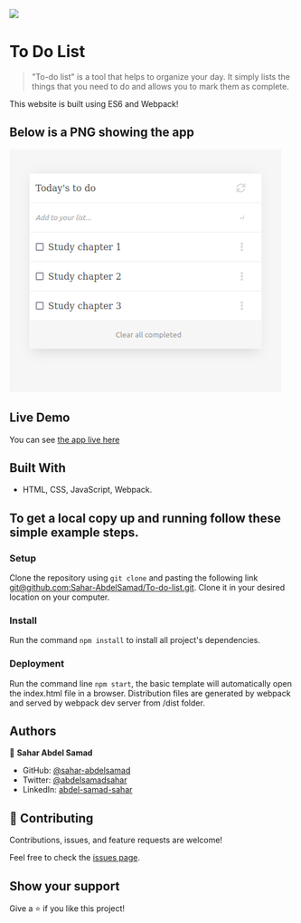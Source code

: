![](https://img.shields.io/badge/Microverse-blueviolet)

# To Do List

> "To-do list" is a tool that helps to organize your day. It simply lists the things that you need to do and allows you to mark them as complete.

This website is built using ES6 and Webpack!

## Below is a PNG showing the app
![PNG](./Screenshot.png)

## Live Demo

You can see [the app live here](https://sahar-abdelsamad.github.io/To-do-list/dist/)

## Built With

- HTML, CSS, JavaScript, Webpack.


## To get a local copy up and running follow these simple example steps.

### Setup

Clone the repository using `git clone` and pasting the following link [git@github.com:Sahar-AbdelSamad/To-do-list.git](git@github.com:Sahar-AbdelSamad/To-do-list.git). Clone it in your desired location on your computer.
 
### Install

Run the command `npm install` to install all project's dependencies.

### Deployment

Run the command line `npm start`, the basic template will automatically open the index.html file in a browser.
Distribution files are generated by webpack and served by webpack dev server from /dist folder.

## Authors

👤 **Sahar Abdel Samad**

- GitHub: [@sahar-abdelsamad](https://github.com/Sahar-AbdelSamad)
- Twitter: [@abdelsamadsahar](https://twitter.com/AbdelSamadSahar)
- LinkedIn: [abdel-samad-sahar](https://www.linkedin.com/in/abdel-samad-sahar-353977223/)

## 🤝 Contributing

Contributions, issues, and feature requests are welcome!

Feel free to check the [issues page](https://github.com/Sahar-AbdelSamad/To-do-list/issues).

## Show your support

Give a ⭐️ if you like this project!
